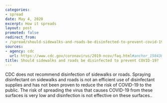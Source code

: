 ```yaml
---
categories:
- spread
date: May 4, 2020
excerpt: How it spreads
layout: post
promoted: false
redirect_from:
- /spread/should-sidewalks-and-roads-be-disinfected-to-prevent-covid-19/
sources:
- agency: cdc
  url: https://www.cdc.gov/coronavirus/2019-ncov/faq.html#anchor_1584388242595
title: Should sidewalks and roads be disinfected to prevent COVID-19?
---
```


CDC does not recommend disinfection of sidewalks or roads. Spraying disinfectant on sidewalks and roads is not an efficient use of disinfectant supplies and has not been proven to reduce the risk of COVID-19 to the public. The risk of spreading the virus that causes COVID-19 from these surfaces is very low and disinfection is not effective on these surfaces..